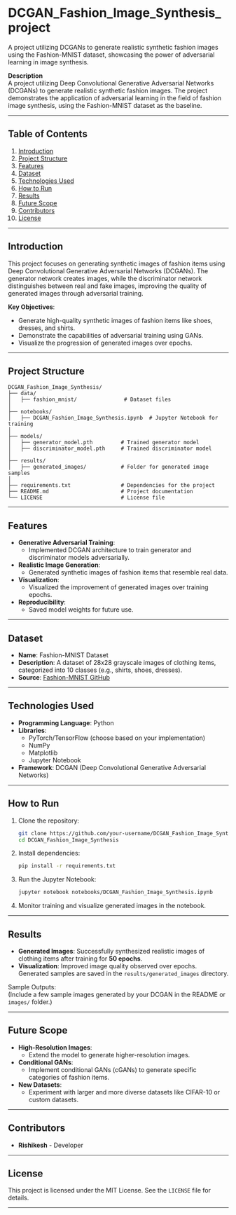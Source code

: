# DCGAN_Fashion_Image_Synthesis_project
A project utilizing DCGANs to generate realistic synthetic fashion images using the Fashion-MNIST dataset, showcasing the power of adversarial learning in image synthesis.

**Description**  
A project utilizing Deep Convolutional Generative Adversarial Networks (DCGANs) to generate realistic synthetic fashion images. The project demonstrates the application of adversarial learning in the field of fashion image synthesis, using the Fashion-MNIST dataset as the baseline.

---

## **Table of Contents**
1. [Introduction](#introduction)
2. [Project Structure](#project-structure)
3. [Features](#features)
4. [Dataset](#dataset)
5. [Technologies Used](#technologies-used)
6. [How to Run](#how-to-run)
7. [Results](#results)
8. [Future Scope](#future-scope)
9. [Contributors](#contributors)
10. [License](#license)

---

## **Introduction**

This project focuses on generating synthetic images of fashion items using Deep Convolutional Generative Adversarial Networks (DCGANs). The generator network creates images, while the discriminator network distinguishes between real and fake images, improving the quality of generated images through adversarial training.

**Key Objectives**:
- Generate high-quality synthetic images of fashion items like shoes, dresses, and shirts.
- Demonstrate the capabilities of adversarial training using GANs.
- Visualize the progression of generated images over epochs.

---

## **Project Structure**

```plaintext
DCGAN_Fashion_Image_Synthesis/
├── data/
│   ├── fashion_mnist/               # Dataset files
│
├── notebooks/
│   ├── DCGAN_Fashion_Image_Synthesis.ipynb  # Jupyter Notebook for training
│
├── models/
│   ├── generator_model.pth         # Trained generator model
│   ├── discriminator_model.pth     # Trained discriminator model
│
├── results/
│   ├── generated_images/           # Folder for generated image samples
│
├── requirements.txt                # Dependencies for the project
├── README.md                       # Project documentation
└── LICENSE                         # License file
```

---

## **Features**

- **Generative Adversarial Training**: 
  - Implemented DCGAN architecture to train generator and discriminator models adversarially.
- **Realistic Image Generation**:
  - Generated synthetic images of fashion items that resemble real data.
- **Visualization**:
  - Visualized the improvement of generated images over training epochs.
- **Reproducibility**:
  - Saved model weights for future use.

---

## **Dataset**

- **Name**: Fashion-MNIST Dataset  
- **Description**: A dataset of 28x28 grayscale images of clothing items, categorized into 10 classes (e.g., shirts, shoes, dresses).  
- **Source**: [Fashion-MNIST GitHub](https://github.com/zalandoresearch/fashion-mnist)

---

## **Technologies Used**

- **Programming Language**: Python  
- **Libraries**:
  - PyTorch/TensorFlow (choose based on your implementation)
  - NumPy
  - Matplotlib
  - Jupyter Notebook
- **Framework**: DCGAN (Deep Convolutional Generative Adversarial Networks)

---

## **How to Run**

1. Clone the repository:
   ```bash
   git clone https://github.com/your-username/DCGAN_Fashion_Image_Synthesis.git
   cd DCGAN_Fashion_Image_Synthesis
   ```

2. Install dependencies:
   ```bash
   pip install -r requirements.txt
   ```

3. Run the Jupyter Notebook:
   ```bash
   jupyter notebook notebooks/DCGAN_Fashion_Image_Synthesis.ipynb
   ```

4. Monitor training and visualize generated images in the notebook.

---

## **Results**

- **Generated Images**: Successfully synthesized realistic images of clothing items after training for **50 epochs**.
- **Visualization**: Improved image quality observed over epochs. Generated samples are saved in the `results/generated_images` directory.

Sample Outputs:  
(Include a few sample images generated by your DCGAN in the README or `images/` folder.)

---

## **Future Scope**

- **High-Resolution Images**:
  - Extend the model to generate higher-resolution images.
- **Conditional GANs**:
  - Implement conditional GANs (cGANs) to generate specific categories of fashion items.
- **New Datasets**:
  - Experiment with larger and more diverse datasets like CIFAR-10 or custom datasets.

---

## **Contributors**

- **Rishikesh** - Developer  


---

## **License**

This project is licensed under the MIT License. See the `LICENSE` file for details.

---

